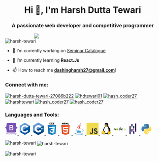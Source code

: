 <h1 align="center">Hi 👋, I'm Harsh Dutta Tewari</h1>
<h3 align="center">A passionate web developer and competitive programmer</h3>
<img align="right" width="410" src="https://cdn.dribbble.com/users/1201592/screenshots/9078494/media/422a760a51cef7de2fa3db9daf697853.gif">
<p align="left"> <img src="https://komarev.com/ghpvc/?username=harsh-tewari&label=Profile%20views&color=0e75b6&style=flat" alt="harsh-tewari" /> </p>

- 🔭 I’m currently working on [Seminar Catalogue](https://devfolio.co/submissions/seminar-catalogue-9873)

- 🌱 I’m currently learning **React.Js**

- 📫 How to reach me **dashingharsh27@gmail.com**!


<h3 align="left">Connect with me:</h3>
<p align="left">
<a href="https://linkedin.com/in/harsh-dutta-tewari" target="blank"><img align="center" src="https://raw.githubusercontent.com/rahuldkjain/github-profile-readme-generator/master/src/images/icons/Social/linked-in-alt.svg" alt="harsh-dutta-tewari-27086b222" height="30" width="40" /></a>
<a href="https://instagram.com/hdtewari01" target="blank"><img align="center" src="https://raw.githubusercontent.com/rahuldkjain/github-profile-readme-generator/master/src/images/icons/Social/instagram.svg" alt="hdtewari01" height="30" width="40" /></a>
<a href="https://www.codechef.com/users/hash_coder27" target="blank"><img align="center" src="https://cdn.jsdelivr.net/npm/simple-icons@3.1.0/icons/codechef.svg" alt="hash_coder27" height="30" width="40" /></a>
<a href="https://www.hackerrank.com/harshtewari" target="blank"><img align="center" src="https://raw.githubusercontent.com/rahuldkjain/github-profile-readme-generator/master/src/images/icons/Social/hackerrank.svg" alt="harshtewari" height="30" width="40" /></a>
<a href="https://codeforces.com/profile/hash_coder27" target="blank"><img align="center" src="https://raw.githubusercontent.com/rahuldkjain/github-profile-readme-generator/master/src/images/icons/Social/codeforces.svg" alt="hash_coder27" height="30" width="40" /></a>
<a href="https://www.leetcode.com/hash_coder27" target="blank"><img align="center" src="https://raw.githubusercontent.com/rahuldkjain/github-profile-readme-generator/master/src/images/icons/Social/leet-code.svg" alt="hash_coder27" height="30" width="40" /></a>
</p>

<h3 align="left">Languages and Tools:</h3>
<p align="left"> <a href="https://getbootstrap.com" target="_blank" rel="noreferrer"> <img src="https://raw.githubusercontent.com/devicons/devicon/master/icons/bootstrap/bootstrap-plain-wordmark.svg" alt="bootstrap" width="40" height="40"/> </a> <a href="https://www.cprogramming.com/" target="_blank" rel="noreferrer"> <img src="https://raw.githubusercontent.com/devicons/devicon/master/icons/c/c-original.svg" alt="c" width="40" height="40"/> </a> <a href="https://www.w3schools.com/cpp/" target="_blank" rel="noreferrer"> <img src="https://raw.githubusercontent.com/devicons/devicon/master/icons/cplusplus/cplusplus-original.svg" alt="cplusplus" width="40" height="40"/> </a> <a href="https://www.w3schools.com/css/" target="_blank" rel="noreferrer"> <img src="https://raw.githubusercontent.com/devicons/devicon/master/icons/css3/css3-original-wordmark.svg" alt="css3" width="40" height="40"/> </a> <a href="https://www.w3.org/html/" target="_blank" rel="noreferrer"> <img src="https://raw.githubusercontent.com/devicons/devicon/master/icons/html5/html5-original-wordmark.svg" alt="html5" width="40" height="40"/> </a> <a href="https://www.java.com" target="_blank" rel="noreferrer"> <img src="https://raw.githubusercontent.com/devicons/devicon/master/icons/java/java-original.svg" alt="java" width="40" height="40"/> </a> <a href="https://developer.mozilla.org/en-US/docs/Web/JavaScript" target="_blank" rel="noreferrer"> <img src="https://raw.githubusercontent.com/devicons/devicon/master/icons/javascript/javascript-original.svg" alt="javascript" width="40" height="40"/> </a> <a href="https://www.linux.org/" target="_blank" rel="noreferrer"> <img src="https://raw.githubusercontent.com/devicons/devicon/master/icons/linux/linux-original.svg" alt="linux" width="40" height="40"/> </a> <a href="https://nodejs.org" target="_blank" rel="noreferrer"> <img src="https://raw.githubusercontent.com/devicons/devicon/master/icons/nodejs/nodejs-original-wordmark.svg" alt="nodejs" width="40" height="40"/> </a> <a href="https://pandas.pydata.org/" target="_blank" rel="noreferrer"> <img src="https://raw.githubusercontent.com/devicons/devicon/2ae2a900d2f041da66e950e4d48052658d850630/icons/pandas/pandas-original.svg" alt="pandas" width="40" height="40"/> </a> <a href="https://www.python.org" target="_blank" rel="noreferrer"> <img src="https://raw.githubusercontent.com/devicons/devicon/master/icons/python/python-original.svg" alt="python" width="40" height="40"/> </a> </p>

<p><img align="left" src="https://github-readme-stats.vercel.app/api/top-langs?username=harsh-tewari&show_icons=true&locale=en&layout=compact" alt="harsh-tewari" /></p>

<p>&nbsp;<img align="center" src="https://github-readme-stats.vercel.app/api?username=harsh-tewari&show_icons=true&locale=en" alt="harsh-tewari" /></p>

<p><img align="center" src="https://github-readme-streak-stats.herokuapp.com/?user=harsh-tewari&" alt="harsh-tewari" /></p>

